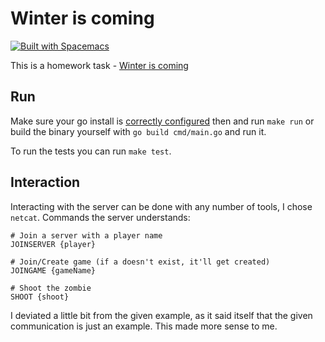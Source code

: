 # Winter is coming

[![Built with Spacemacs](https://cdn.rawgit.com/syl20bnr/spacemacs/442d025779da2f62fc86c2082703697714db6514/assets/spacemacs-badge.svg)](http://spacemacs.org)


This is a homework task - [Winter is coming](https://github.com/mysteriumnetwork/winter-is-coming)

## Run


Make sure your go install is [correctly configured](https://golang.org/doc/install#testing) then and run `make run` or build the binary yourself with `go build cmd/main.go` and run it.

To run the tests you can run `make test`.

## Interaction

Interacting with the server can be done with any number of tools, I chose `netcat`.
Commands the server understands:

```
# Join a server with a player name 
JOINSERVER {player}
```

```
# Join/Create game (if a doesn't exist, it'll get created)
JOINGAME {gameName}
```

```
# Shoot the zombie 
SHOOT {shoot}
```

I deviated a little bit from the given example, as it said itself that the given communication
is just an example. This made more sense to me.
